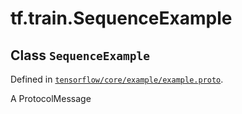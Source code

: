 <div itemscope itemtype="http://developers.google.com/ReferenceObject">
<meta itemprop="name" content="tf.train.SequenceExample" />
<meta itemprop="path" content="Stable" />
</div>

# tf.train.SequenceExample

## Class `SequenceExample`





Defined in [`tensorflow/core/example/example.proto`](https://www.tensorflow.org/code/tensorflow/core/example/example.proto).

A ProtocolMessage

